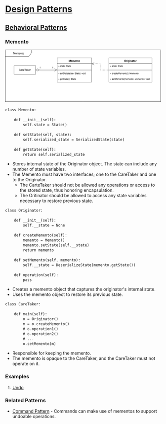 # [Design Patterns](./README.md)
## [Behavioral Patterns](../../../behavioral.md)
### Memento

![Memento](../../../uml/memento.png)

```
class Memento:

    def __init__(self):
        self.state = State()

    def setState(self, state):
        self.serialized_state = SerializedState(state)

    def getState(self):
        return self.serialized_state
```
* Stores internal state of the Originator object. The state can include any number of state variables.
* The Memento must have two interfaces; one to the CareTaker and one to the Originator.
    * The CarteTaker should not be allowed any operations or access to the stored state, thus honoring encapsulation.
    * The Oritinator should be allowed to access any state variables necessary to restore previous state.

```
class Originator:

    def __init__(self):
        self.__state = None

    def createMemento(self):
        memento = Memento()
        memento.setState(self.__state)
        return memento

    def setMemento(self, memento):
        self.__state = DeserializeState(memento.getState())

    def operation(self):
        pass
```
* Creates a memento object that captures the originator's internal state.
* Uses the memento object to restore its previous state.

```
class CareTaker:

    def main(self):
        o = Originator()
        m = o.createMemento()
        # o.operation1()
        # o.operation2()
        # ...
        o.setMemento(m)
```
* Responsible for keeping the memento.
* The memento is opaque to the CareTaker, and the CareTaker must not operate on it.

### Examples
1. [Undo](./undo.py)


### Related Patterns
* [Command Pattern](../command) - Commands can make use of mementos to support undoable operations.

